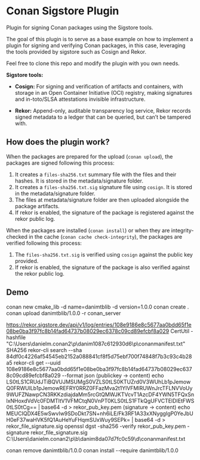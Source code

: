 # Conan Sigstore Plugin

Plugin for signing Conan packages using the Sigstore tools.

The goal of this plugin is to serve as a base example on how to implement a plugin for signing and verifying Conan
packages, in this case, leveraging the tools provided by sigstore such as Cosign and Rekor.

Feel free to clone this repo and modify the plugin with you own needs.

**Sigstore tools:**

- **Cosign:** For signing and verification of artifacts and containers, with storage in an Open Container Initiative (OCI)
  registry, making signatures and in-toto/SLSA attestations invisible infrastructure.

- **Rekor:** Append-only, auditable transparency log service, Rekor records signed metadata to a ledger that can be 
  queried, but can’t be tampered with.


## How does the plugin work?


When the packages are prepared for the upload (`conan upload`), the packages are signed following this process:
  1. It creates a `files-sha256.txt` summary file with the files and their hashes. It is stored in the metadata/signature folder. 
  2. It creates a `files-sha256.txt.sig` signature file using `cosign`. It is stored in the metadata/signature folder.
  3. The files at metadata/signature folder are then uploaded alongside the package artifacts.
  2. If rekor is enabled, the signature of the package is registered against the rekor public log.

When the packages are installed (`conan install`) or when they are integrity-checked in the cache
(`conan cache check-integrity`), the packages are verified following this process:

  1. The `files-sha256.txt.sig` is verified using `cosign` against the public key provided.
  2. If rekor is enabled, the signature of the package is also verified against the rekor public log.


## Demo


conan new cmake_lib -d name=danimtblib -d version=1.0.0
conan create .
conan upload danimtblib/1.0.0 -r conan_server


https://rekor.sigstore.dev/api/v1/log/entries/108e9186e8c5677aa0bdd65f1e08be0ba3f97fc8b14fad64737b08029ec6378c09cd89efcbf8a029
CertUtil -hashfile "C:\Users\danielm\.conan2\p\danim1087c612930d6\p\conanmanifest.txt" SHA256
rekor-cli search --sha 84df0c4226af54545eb2152a088841cf8f5d75ebf700f74848f7b3c93c4b28a5
rekor-cli get --uuid 108e9186e8c5677aa0bdd65f1e08be0ba3f97fc8b14fad64737b08029ec6378c09cd89efcbf8a029 --format json
(publickey -> content) echo LS0tLS1CRUdJTiBQVUJMSUMgS0VZLS0tLS0KTUZrd0V3WUhLb1pJemowQ0FRWUlLb1pJemowREFRY0RRZ0FFazMva2t1YlVFMlRUWnJrcTFLNVVoUy9WUFZNawpCN3RKKzdiajdaMm5rcGtQMWJKTVcvT1AzcDF4YWN5TFQxSnlxNHoxdVdVc0FDMTltV1VFMCtqN0VnPT0KLS0tLS1FTkQgUFVCTElDIEtFWS0tLS0tCg== | base64 -d > rekor_pub_key.pem
(signature -> content)  echo MEUCIQDX4E5wSwvIw9SDoDkt7SN+nh6iLE/Fk3RF1A33xXNyggIgP0YeJbUH0eF37waHVK5fQ1AuHeYuFHqmSUxWuy9SEPk= | base64 -d > rekor_file_signature.sig
openssl dgst -sha256 -verify rekor_pub_key.pem -signature rekor_file_signature.sig C:\Users\danielm\.conan2\p\b\danim8da07d7fc0c59\d\conanmanifest.txt

conan remove danimtblib/1.0.0
conan install --require danimtblib/1.0.0
